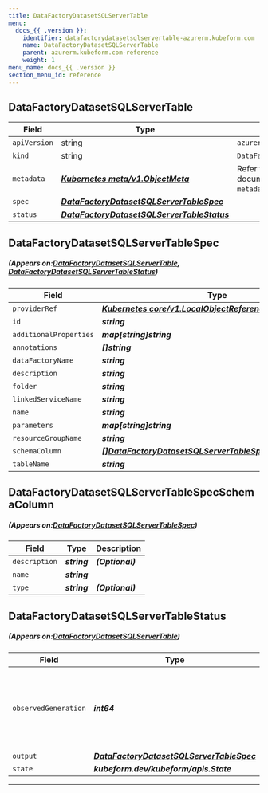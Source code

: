 ```yaml
---
title: DataFactoryDatasetSQLServerTable
menu:
  docs_{{ .version }}:
    identifier: datafactorydatasetsqlservertable-azurerm.kubeform.com
    name: DataFactoryDatasetSQLServerTable
    parent: azurerm.kubeform.com-reference
    weight: 1
menu_name: docs_{{ .version }}
section_menu_id: reference
---
```


## DataFactoryDatasetSQLServerTable
| Field | Type | Description |
| ------ | ----- | ----------- |
| `apiVersion` | string | `azurerm.kubeform.com/v1alpha1` |
|    `kind` | string | `DataFactoryDatasetSQLServerTable` |
| `metadata` | ***[Kubernetes meta/v1.ObjectMeta](https://kubernetes.io/docs/reference/generated/kubernetes-api/v1.13/#objectmeta-v1-meta)***|Refer to the Kubernetes API documentation for the fields of the `metadata` field.|
| `spec` | ***[DataFactoryDatasetSQLServerTableSpec](#DataFactoryDatasetSQLServerTableSpec)***||
| `status` | ***[DataFactoryDatasetSQLServerTableStatus](#DataFactoryDatasetSQLServerTableStatus)***||
## DataFactoryDatasetSQLServerTableSpec
##### (Appears on:[DataFactoryDatasetSQLServerTable](#DataFactoryDatasetSQLServerTable), [DataFactoryDatasetSQLServerTableStatus](#DataFactoryDatasetSQLServerTableStatus))
| Field | Type | Description |
| ------ | ----- | ----------- |
| `providerRef` | ***[Kubernetes core/v1.LocalObjectReference](https://kubernetes.io/docs/reference/generated/kubernetes-api/v1.13/#localobjectreference-v1-core)***||
| `id` | ***string***||
| `additionalProperties` | ***map[string]string***| ***(Optional)*** |
| `annotations` | ***[]string***| ***(Optional)*** |
| `dataFactoryName` | ***string***||
| `description` | ***string***| ***(Optional)*** |
| `folder` | ***string***| ***(Optional)*** |
| `linkedServiceName` | ***string***||
| `name` | ***string***||
| `parameters` | ***map[string]string***| ***(Optional)*** |
| `resourceGroupName` | ***string***||
| `schemaColumn` | ***[[]DataFactoryDatasetSQLServerTableSpecSchemaColumn](#DataFactoryDatasetSQLServerTableSpecSchemaColumn)***| ***(Optional)*** |
| `tableName` | ***string***| ***(Optional)*** |
## DataFactoryDatasetSQLServerTableSpecSchemaColumn
##### (Appears on:[DataFactoryDatasetSQLServerTableSpec](#DataFactoryDatasetSQLServerTableSpec))
| Field | Type | Description |
| ------ | ----- | ----------- |
| `description` | ***string***| ***(Optional)*** |
| `name` | ***string***||
| `type` | ***string***| ***(Optional)*** |
## DataFactoryDatasetSQLServerTableStatus
##### (Appears on:[DataFactoryDatasetSQLServerTable](#DataFactoryDatasetSQLServerTable))
| Field | Type | Description |
| ------ | ----- | ----------- |
| `observedGeneration` | ***int64***| ***(Optional)*** Resource generation, which is updated on mutation by the API Server.|
| `output` | ***[DataFactoryDatasetSQLServerTableSpec](#DataFactoryDatasetSQLServerTableSpec)***| ***(Optional)*** |
| `state` | ***kubeform.dev/kubeform/apis.State***| ***(Optional)*** |
---
